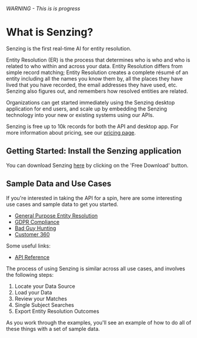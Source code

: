 *WARNING - This is is progress*

# What is Senzing?

Senzing is the first real-time AI for entity resolution.

Entity Resolution (ER) is the process that determines who is who and who is related to who within and across your data. Entity Resolution differs from simple record matching; Entity Resolution creates a complete résumé of an entity including all the names you know them by, all the places they have lived that you have recorded, the email addresses they have used, etc. Senzing also figures out, and remembers how resolved entities are related.

Organizations can get started immediately using the Senzing desktop application for end users, and scale up by embedding the Senzing technology into your new or existing systems using our APIs.

Senzing is free up to 10k records for both the API and desktop app. For more information about pricing, see our [pricing page](https://senzing.com/pricing/senzing/).

## Getting Started: Install the Senzing application

You can download Senzing [here](https://senzing.com/use-cases/general-purpose/#) by clicking on the 'Free Download' button.

## Sample Data and Use Cases

If you're interested in taking the API for a spin, here are some interesting use cases and sample data to get you started.

- [General Purpose Entity Resolution](/#)
- [GDPR Compliance](/#)
- [Bad Guy Hunting](/#)
- [Customer 360](/#)

Some useful links:
- [API Reference](http://docs.senzing.com/1.4/)

The process of using Senzing is similar across all use cases, and involves the following steps:
1. Locate your Data Source
2. Load your Data
3. Review your Matches
4. Single Subject Searches
5. Export Entity Resolution Outcomes

As you work through the examples, you'll see an example of how to do all of these things with a set of sample data.
